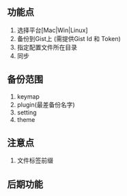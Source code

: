 ## 功能点
1. 选择平台[Mac|Win|Linux]
2. 备份到Gist上 (需提供Gist Id 和 Token)
3. 指定配置文件所在目录
4. 同步

## 备份范围
1. keymap
2. plugin(最差备份名字)
4. setting
5. theme

## 注意点
1. 文件标签前缀


## 后期功能